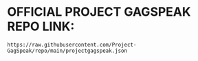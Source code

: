 # OFFICIAL PROJECT GAGSPEAK REPO LINK:
```
https://raw.githubusercontent.com/Project-GagSpeak/repo/main/projectgagspeak.json
```
